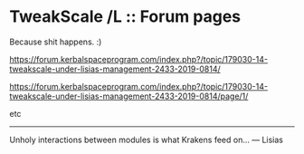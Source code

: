 # TweakScale /L :: Forum pages

Because shit happens. :)


https://forum.kerbalspaceprogram.com/index.php?/topic/179030-14-tweakscale-under-lisias-management-2433-2019-0814/

https://forum.kerbalspaceprogram.com/index.php?/topic/179030-14-tweakscale-under-lisias-management-2433-2019-0814/page/1/

etc

- - -
Unholy interactions between modules is what Krakens feed on... — Lisias